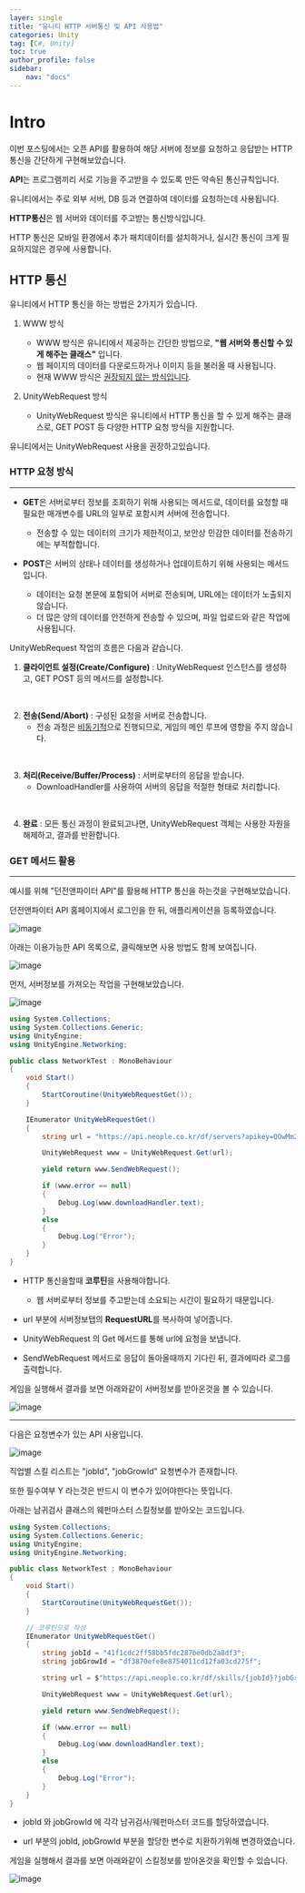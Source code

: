 ```yaml
---
layer: single
title: "유니티 HTTP 서버통신 및 API 사용법"
categories: Unity
tag: [C#, Unity]
toc: true
author_profile: false
sidebar: 
    nav: "docs"
---
```



# Intro

이번 포스팅에서는 오픈 API를 활용하여 해당 서버에 정보를 요청하고 응답받는 HTTP 통신을 간단하게 구현해보았습니다.

**API**는 프로그램끼리 서로 기능을 주고받을 수 있도록 만든 약속된 통신규칙입니다.

유니티에서는 주로 외부 서버, DB 등과 연결하여 데이터를 요청하는데 사용됩니다.

**HTTP통신**은 웹 서버와 데이터를 주고받는 통신방식입니다.

HTTP 통신은 모바일 환경에서 추가 패치데이터를 설치하거나, 실시간 통신이 크게 필요하지않은 경우에 사용합니다.

## HTTP 통신

유니티에서 HTTP 통신을 하는 방법은 2가지가 있습니다.

1. WWW 방식
    - WWW 방식은 유니티에서 제공하는 간단한 방법으로, **"웹 서버와 통신할 수 있게 해주는 클래스"** 입니다.
    - 웹 페이지의 데이터를 다운로드하거나 이미지 등을 불러올 때 사용됩니다.
    - 현재 WWW 방식은 <u>권장되지 않는 방식입니다</u>.

2. UnityWebRequest 방식
    - UnityWebRequest 방식은 유니티에서 HTTP 통신을 할 수 있게 해주는 클래스로, GET POST 등 
    다양한 HTTP 요청 방식을 지원합니다.
    

유니티에서는 UnityWebRequest 사용을 권장하고있습니다.


### HTTP 요청 방식

---

* **GET**은 서버로부터 정보를 조회하기 위해 사용되는 메서드로, 데이터를 요청할 때 필요한 매개변수를 URL의 일부로 포함시켜 서버에 전송합니다.
    - 전송할 수 있는 데이터의 크기가 제한적이고, 보안상 민감한 데이터를 전송하기에는 부적합합니다.

* **POST**은 서버의 상태나 데이터를 생성하거나 업데이트하기 위해 사용되는 메서드입니다.
    - 데이터는 요청 본문에 포함되어 서버로 전송되며, URL에는 데이터가 노출되지 않습니다.
    - 더 많은 양의 데이터를 안전하게 전송할 수 있으며, 파일 업로드와 같은 작업에 사용됩니다.


UnityWebRequest 작업의 흐름은 다음과 같습니다.

1. **클라이언트 설정(Create/Configure)** : UnityWebRequest 인스턴스를 생성하고, GET POST 등의 메서드를 설정합니다. 

<br>

2. **전송(Send/Abort)** : 구성된 요청을 서버로 전송합니다. 
    - 전송 과정은 <u>비동기적</u>으로 진행되므로, 게임의 메인 루프에 영향을 주지 않습니다.

<br>

3. **처리(Receive/Buffer/Process)** : 서버로부터의 응답을 받습니다.
    - DownloadHandler를 사용하여 서버의 응답을 적절한 형태로 처리합니다.

<Br>

4. **완료** : 모든 통신 과정이 완료되고나면, UnityWebRequest 객체는 사용한 자원을 해제하고, 결과를 반환합니다.


### GET 메서드 활용

---

예시를 위해 "던전앤파이터 API"를 활용해 HTTP 통신을 하는것을 구현해보았습니다.

던전앤파이터 API 홈페이지에서 로그인을 한 뒤, 애플리케이션을 등록하였습니다.

![image](/images/2025/2025-06-23/capture_1.PNG)



아래는 이용가능한 API 목록으로, 클릭해보면 사용 방법도 함께 보여집니다.

![image](/images/2025/2025-06-23/capture_2.PNG)



먼저, 서버정보를 가져오는 작업을 구현해보았습니다.

![image](/images/2025/2025-06-23/capture_3.PNG)


```c#
using System.Collections;
using System.Collections.Generic;
using UnityEngine;
using UnityEngine.Networking;

public class NetworkTest : MonoBehaviour
{
    void Start()
    {
        StartCoroutine(UnityWebRequestGet());
    }

    IEnumerator UnityWebRequestGet()
    {
        string url = "https://api.neople.co.kr/df/servers?apikey=QOwMm2auUzGObdafm4R7ssvxcBWGVaxk";

        UnityWebRequest www = UnityWebRequest.Get(url);

        yield return www.SendWebRequest();

        if (www.error == null)
        {
            Debug.Log(www.downloadHandler.text);
        }
        else
        {
            Debug.Log("Error");
        }
    }
}
```

- HTTP 통신을할때 **코루틴**을 사용해야합니다.
    - 웹 서버로부터 정보를 주고받는데 소요되는 시간이 필요하기 때문입니다.

- url 부분에 서버정보탭의 **RequestURL**를 복사하여 넣어줍니다.

- UnityWebRequest 의 Get 메서드를 통해 url에 요청을 보냅니다.

- SendWebRequest 메서드로 응답이 돌아올때까지 기다린 뒤, 결과에따라 로그를 출력합니다.


게임을 실행해서 결과를 보면 아래와같이 서버정보를 받아온것을 볼 수 있습니다.

![image](/images/2025/2025-06-23/capture_4.PNG)

---

다음은 요청변수가 있는 API 사용입니다.

![image](/images/2025/2025-06-23/capture_5.PNG)

직업별 스킬 리스트는 "jobId", "jobGrowId" 요청변수가 존재합니다.

또한 필수여부 Y 라는것은 반드시 이 변수가 있어야한다는 뜻입니다.

아래는 남귀검사 클래스의 웨펀마스터 스킬정보를 받아오는 코드입니다.

```c#
using System.Collections;
using System.Collections.Generic;
using UnityEngine;
using UnityEngine.Networking;

public class NetworkTest : MonoBehaviour
{
    void Start()
    {
        StartCoroutine(UnityWebRequestGet());
    }

    // 코루틴으로 작성
    IEnumerator UnityWebRequestGet()
    {
        string jobId = "41f1cdc2ff58bb5fdc287be0db2a8df3";
        string jobGrowId = "df3870efe8e8754011cd12fa03cd275f";

        string url = $"https://api.neople.co.kr/df/skills/{jobId}?jobGrowId={jobGrowId}&apikey=QOwMm2auUzGObdafm4R7ssvxcBWGVaxk";

        UnityWebRequest www = UnityWebRequest.Get(url);

        yield return www.SendWebRequest();

        if (www.error == null)
        {
            Debug.Log(www.downloadHandler.text);
        }
        else
        {
            Debug.Log("Error");
        }
    }
}
```

- jobId 와 jobGrowId 에 각각 남귀검사/웨펀마스터 코드를 할당하였습니다.

- url 부분의 jobId, jobGrowId 부분을 할당한 변수로 치환하기위해 변경하였습니다.


게임을 실행해서 결과를 보면 아래와같이 스킬정보를 받아온것을 확인할 수 있습니다.

![image](/images/2025/2025-06-23/capture_6.PNG)
